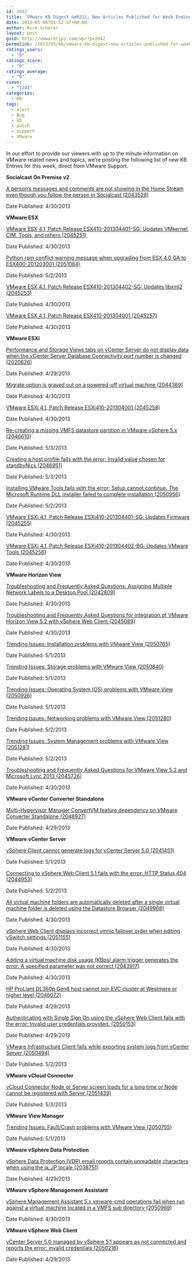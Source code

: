 ```yaml
---
id: 2042
title: 'VMware KB Digest &#8211; New Articles Published for Week Ending 5/4/13'
date: 2013-05-06T05:52:47+00:00
author: Rick Scherer
layout: post
guid: http://vmwaretips.com/wp/?p=2042
permalink: /2013/05/06/vmware-kb-digest-new-articles-published-for-week-ending-5413/
ratings_users:
  - "0"
ratings_score:
  - "0"
ratings_average:
  - "0"
views:
  - "1242"
categories:
  - KB
tags:
  - alert
  - Bug
  - kb
  - patch
  - support
  - VMware
---
```

In our effort to provide our viewers with up to the minute information on VMware related news and topics, we&#8217;re posting the following list of new KB Entries for this week, direct from VMware Support.

**<!--more-->Socialcast On Premise v2**

<a href="http://kb.vmware.com/kb/2043528" target="_blank">A person’s messages and comments are not showing in the Home Stream even though you follow the person in Socialcast (2043528)</a>
  
Date Published: 4/30/2013

**VMware ESX**
  
<a href="http://kb.vmware.com/kb/2045251" target="_blank">VMware ESX 4.1, Patch Release ESX410-201304401-SG: Updates VMkernel, CIM, Tools, and others (2045251)</a>
  
Date Published: 4/30/2013
  
<a href="http://kb.vmware.com/kb/2051084" target="_blank">Python rpm conflict warning message when upgrading from ESX 4.0 GA to ESX400-201203001 (2051084)</a>
  
Date Published: 5/2/2013
  
<a href="http://kb.vmware.com/kb/2045253" target="_blank">VMware ESX 4.1, Patch Release ESX410-201304402-SG: Updates libxml2 (2045253)</a>
  
Date Published: 4/30/2013
  
<a href="http://kb.vmware.com/kb/2045257" target="_blank">VMware ESX 4.1, Patch Release ESX410-201304001 (2045257)</a>
  
Date Published: 4/30/2013

**VMware ESXi**
  
<a href="http://kb.vmware.com/kb/2020626" target="_blank">Performance and Storage Views tabs on vCenter Server do not display data when the vCenter Server Database Connectivity port number is changed (2020626)</a>
  
Date Published: 4/29/2013
  
<a href="http://kb.vmware.com/kb/2044369" target="_blank">Migrate option is grayed out on a powered-off virtual machine (2044369)</a>
  
Date Published: 4/30/2013
  
<a href="http://kb.vmware.com/kb/2045258" target="_blank">VMware ESXi 4.1, Patch Release ESXi410-201304001 (2045258)</a>
  
Date Published: 4/30/2013
  
<a href="http://kb.vmware.com/kb/2046610" target="_blank">Re-creating a missing VMFS datastore partition in VMware vSphere 5.x (2046610)</a>
  
Date Published: 5/3/2013
  
<a href="http://kb.vmware.com/kb/2046951" target="_blank">Creating a host profile fails with the error: Invalid value chosen for standbyNics (2046951)</a>
  
Date Published: 5/3/2013
  
<a href="http://kb.vmware.com/kb/2050956" target="_blank">Installing VMware Tools fails with the error: Setup cannot continue. The Microsoft Runtime DLL installer failed to complete installation (2050956)</a>
  
Date Published: 5/2/2013
  
<a href="http://kb.vmware.com/kb/2045255" target="_blank">VMware ESXi 4.1, Patch Release ESXi410-201304401-SG: Updates Firmware (2045255)</a>
  
Date Published: 4/30/2013
  
<a href="http://kb.vmware.com/kb/2045256" target="_blank">VMware ESXi 4.1, Patch Release ESXi410-201304402-BG: Updates VMware Tools (2045256)</a>
  
Date Published: 4/30/2013

**VMware Horizon View**
  
<a href="http://kb.vmware.com/kb/2042809" target="_blank">Troubleshooting and Frequently Asked Questions: Assigning Multiple Network Labels to a Desktop Pool (2042809)</a>
  
Date Published: 4/30/2013
  
<a href="http://kb.vmware.com/kb/2045089" target="_blank">Troubleshooting and Frequently Asked Questions for integration of VMware Horizon View 5.2 with vSphere Web Client (2045089)</a>
  
Date Published: 4/30/2013
  
<a href="http://kb.vmware.com/kb/2050765" target="_blank">Trending Issues: Installation problems with VMware View (2050765)</a>
  
Date Published: 5/1/2013
  
<a href="http://kb.vmware.com/kb/2050840" target="_blank">Trending Issues: Storage problems with VMware View (2050840)</a>
  
Date Published: 5/1/2013
  
<a href="http://kb.vmware.com/kb/2050926" target="_blank">Trending Issues: Operating System (OS) problems with VMware View (2050926)</a>
  
Date Published: 5/1/2013
  
<a href="http://kb.vmware.com/kb/2051280" target="_blank">Trending Issues: Networking problems with VMware View (2051280)</a>
  
Date Published: 5/2/2013
  
<a href="http://kb.vmware.com/kb/2051281" target="_blank">Trending Issues: System Management problems with VMware View (2051281)</a>
  
Date Published: 5/2/2013
  
<a href="http://kb.vmware.com/kb/2045726" target="_blank">Troubleshooting and Frequently Asked Questions for VMware View 5.2 and Microsoft Lync 2013 (2045726)</a>
  
Date Published: 4/30/2013

**VMware vCenter Converter Standalone**
  
<a href="http://kb.vmware.com/kb/2048927" target="_blank">Multi-Hypervisor Manager ConvertVM feature dependency on VMware Converter Standalone (2048927)</a>
  
Date Published: 4/29/2013

**VMware vCenter Server**
  
<a href="http://kb.vmware.com/kb/2041451" target="_blank">vSphere Client cannot generate logs for vCenter Server 5.0 (2041451)</a>
  
Date Published: 5/1/2013
  
<a href="http://kb.vmware.com/kb/2044953" target="_blank">Connecting to vSphere Web Client 5.1 fails with the error: HTTP Status 404 (2044953)</a>
  
Date Published: 5/2/2013
  
<a href="http://kb.vmware.com/kb/2049968" target="_blank">All virtual machine folders are automatically deleted after a single virtual machine folder is deleted using the Datastore Browser (2049968)</a>
  
Date Published: 4/30/2013
  
<a href="http://kb.vmware.com/kb/2051155" target="_blank">vSphere Web Client displays incorrect vmnic failover order when editing vSwitch settings (2051155)</a>
  
Date Published: 4/30/2013
  
<a href="http://kb.vmware.com/kb/2043917" target="_blank">Adding a virtual machine disk usage (KBps) alarm trigger generates the error: A specified parameter was not correct (2043917)</a>
  
Date Published: 4/30/2013
  
<a href="http://kb.vmware.com/kb/2046072" target="_blank">HP ProLiant DL360p Gen8 host cannot join EVC cluster at Westmere or higher level (2046072)</a>
  
Date Published: 4/29/2013
  
<a href="http://kb.vmware.com/kb/2050153" target="_blank">Authenticating with Single Sign On using the vSphere Web Client fails with the error: Invalid user credentials provided. (2050153)</a>
  
Date Published: 4/29/2013
  
<a href="http://kb.vmware.com/kb/2050494" target="_blank">VMware Infrastructure Client fails while exporting system logs from vCenter Server (2050494)</a>
  
Date Published: 5/2/2013

**VMware vCloud Connector**
  
<a href="http://kb.vmware.com/kb/2051439" target="_blank">vCloud Connector Node or Server screen loads for a long time or Node cannot be registered with Server (2051439)</a>
  
Date Published: 5/3/2013

**VMware View Manager**
  
<a href="http://kb.vmware.com/kb/2050755" target="_blank">Trending Issues: Fault/Crash problems with VMware View (2050755)</a>
  
Date Published: 5/1/2013

**VMware vSphere Data Protection**
  
<a href="http://kb.vmware.com/kb/2038751" target="_blank">vSphere Data Protection (VDP) email reports contain unreadable characters when using the ja_JP locale (2038751)</a>
  
Date Published: 4/29/2013

**VMware vSphere Management Assistant**
  
<a href="http://kb.vmware.com/kb/2050969" target="_blank">vSphere Management Assistant 5.x vmware-cmd operations fail when run against a virtual machine located in a VMFS sub directory (2050969)</a>
  
Date Published: 4/30/2013

**VMware vSphere Web Client**
  
<a href="http://kb.vmware.com/kb/2050216" target="_blank">vCenter Server 5.0 managed by vSphere 5.1 appears as not connected and reports the error: invalid credentials (2050216)</a>
  
Date Published: 4/29/2013

<div class="feedflare">
  <a href="http://feeds.feedburner.com/~ff/VmwareKnowledgebaseWeeklyDigest?a=Trc2LVJwypY:Wh5fSwnHABo:yIl2AUoC8zA"><img src="http://feeds.feedburner.com/~ff/VmwareKnowledgebaseWeeklyDigest?d=yIl2AUoC8zA" alt="" border="0" /></a> <a href="http://feeds.feedburner.com/~ff/VmwareKnowledgebaseWeeklyDigest?a=Trc2LVJwypY:Wh5fSwnHABo:F7zBnMyn0Lo"><img src="http://feeds.feedburner.com/~ff/VmwareKnowledgebaseWeeklyDigest?i=Trc2LVJwypY:Wh5fSwnHABo:F7zBnMyn0Lo" alt="" border="0" /></a> <a href="http://feeds.feedburner.com/~ff/VmwareKnowledgebaseWeeklyDigest?a=Trc2LVJwypY:Wh5fSwnHABo:TzevzKxY174"><img src="http://feeds.feedburner.com/~ff/VmwareKnowledgebaseWeeklyDigest?d=TzevzKxY174" alt="" border="0" /></a>
</div>